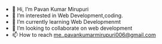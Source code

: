 - 👋 Hi, I’m Pavan Kumar Mirupuri 
- 👀 I’m interested in Web Development,coding.
- 🌱 I’m currently learning Web Developmenmt
- 💞️ I’m looking to collaborate on web development
- 📫 How to reach me..pavankumarmirupuri006@gmail.com

<!---
pa1cena/pa1cena is a ✨ special ✨ repository because its `README.md` (this file) appears on your GitHub profile.
You can click the Preview link to take a look at your changes.
--->
